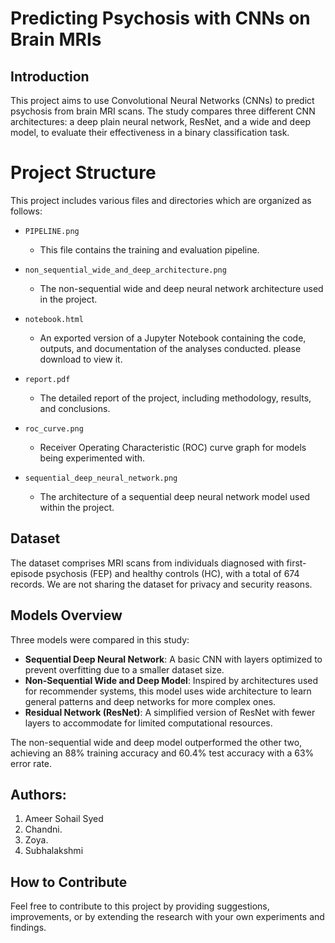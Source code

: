 # Predicting Psychosis with CNNs on Brain MRIs

## Introduction
This project aims to use Convolutional Neural Networks (CNNs) to predict psychosis from brain MRI scans. The study compares three different CNN architectures: a deep plain neural network, ResNet, and a wide and deep model, to evaluate their effectiveness in a binary classification task.

# Project Structure

This project includes various files and directories which are organized as follows:

- `PIPELINE.png`
  - This file contains the training and evaluation pipeline.

- `non_sequential_wide_and_deep_architecture.png`
  - The non-sequential wide and deep neural network architecture used in the project.

- `notebook.html`
  - An exported version of a Jupyter Notebook containing the code, outputs, and documentation of the analyses conducted. please download to view it.

- `report.pdf`
  - The detailed report of the project, including methodology, results, and conclusions.

- `roc_curve.png`
  - Receiver Operating Characteristic (ROC) curve graph for models being experimented with.

- `sequential_deep_neural_network.png`
  - The architecture of a sequential deep neural network model used within the project.

## Dataset
The dataset comprises MRI scans from individuals diagnosed with first-episode psychosis (FEP) and healthy controls (HC), with a total of 674 records. We are not sharing the dataset for privacy and security reasons.

## Models Overview
Three models were compared in this study:
- **Sequential Deep Neural Network**: A basic CNN with layers optimized to prevent overfitting due to a smaller dataset size.
- **Non-Sequential Wide and Deep Model**: Inspired by architectures used for recommender systems, this model uses wide architecture to learn general patterns and deep networks for more complex ones.
- **Residual Network (ResNet)**: A simplified version of ResNet with fewer layers to accommodate for limited computational resources.

The non-sequential wide and deep model outperformed the other two, achieving an 88% training accuracy and 60.4% test accuracy with a 63% error rate.

## Authors:
1. Ameer Sohail Syed
2. Chandni.
3. Zoya.
4. Subhalakshmi

## How to Contribute

Feel free to contribute to this project by providing suggestions, improvements, or by extending the research with your own experiments and findings.
